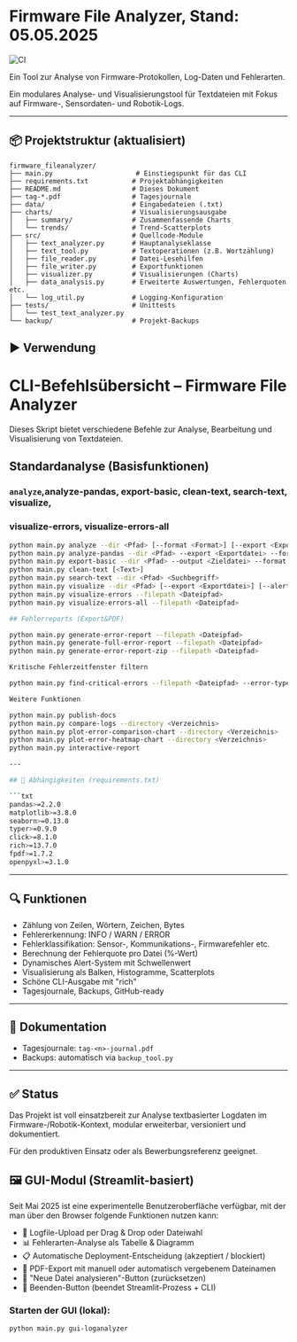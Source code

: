 # Firmware File Analyzer, Stand: 05.05.2025

![CI](https://github.com/JSitta/firmware_fileanalyzer/actions/workflows/test.yml/badge.svg)

Ein Tool zur Analyse von Firmware-Protokollen, Log-Daten und Fehlerarten.


Ein modulares Analyse- und Visualisierungstool für Textdateien mit Fokus auf Firmware-, Sensordaten- und Robotik-Logs.

---

## 📦 Projektstruktur (aktualisiert)

```
firmware_fileanalyzer/
├── main.py                     # Einstiegspunkt für das CLI
├── requirements.txt           # Projektabhängigkeiten
├── README.md                  # Dieses Dokument
├── tag-*.pdf                  # Tagesjournale
├── data/                      # Eingabedateien (.txt)
├── charts/                    # Visualisierungsausgabe
│   ├── summary/               # Zusammenfassende Charts
│   └── trends/                # Trend-Scatterplots
├── src/                       # Quellcode-Module
│   ├── text_analyzer.py       # Hauptanalyseklasse
│   ├── text_tool.py           # Textoperationen (z.B. Wortzählung)
│   ├── file_reader.py         # Datei-Lesehilfen
│   ├── file_writer.py         # Exportfunktionen
│   ├── visualizer.py          # Visualisierungen (Charts)
│   ├── data_analysis.py       # Erweiterte Auswertungen, Fehlerquoten etc.
│   └── log_util.py            # Logging-Konfiguration
├── tests/                     # Unittests
│   └── test_text_analyzer.py
└── backup/                    # Projekt-Backups
```

## ▶️ Verwendung

# CLI-Befehlsübersicht – Firmware File Analyzer

Dieses Skript bietet verschiedene Befehle zur Analyse, Bearbeitung und Visualisierung von Textdateien.

## Standardanalyse (Basisfunktionen)

### `analyze`,analyze-pandas, export-basic, clean-text, search-text, visualize, 
### visualize-errors, visualize-errors-all


```bash
python main.py analyze --dir <Pfad> [--format <Format>] [--export <Exportdatei>]
python main.py analyze-pandas --dir <Pfad> --export <Exportdatei> --format <Format>
python main.py export-basic --dir <Pfad> --output <Zieldatei> --format <Format>
python main.py clean-text [<Text>]
python main.py search-text --dir <Pfad> <Suchbegriff>
python main.py visualize --dir <Pfad> [--export <Exportdatei>] [--alert-threshold <Schwelle>]
python main.py visualize-errors --filepath <Dateipfad>
python main.py visualize-errors-all --filepath <Dateipfad>

## Fehlerreports (Export&PDF)

python main.py generate-error-report --filepath <Dateipfad>
python main.py generate-full-error-report --filepath <Dateipfad>
python main.py generate-error-report-zip --filepath <Dateipfad>

Kritische Fehlerzeitfenster filtern

python main.py find-critical-errors --filepath <Dateipfad> --error-type <Fehlertyp> --threshold <Schwelle>

Weitere Funktionen

python main.py publish-docs
python main.py compare-logs --directory <Verzeichnis>
python main.py plot-error-comparison-chart --directory <Verzeichnis>
python main.py plot-error-heatmap-chart --directory <Verzeichnis>
python main.py interactive-report

---

## 📌 Abhängigkeiten (requirements.txt)

```txt
pandas>=2.2.0
matplotlib>=3.8.0
seaborn>=0.13.0
typer>=0.9.0
click>=8.1.0
rich>=13.7.0
fpdf>=1.7.2
openpyxl>=3.1.0
```

---

## 🔍 Funktionen

- Zählung von Zeilen, Wörtern, Zeichen, Bytes
- Fehlererkennung: INFO / WARN / ERROR
- Fehlerklassifikation: Sensor-, Kommunikations-, Firmwarefehler etc.
- Berechnung der Fehlerquote pro Datei (%-Wert)
- Dynamisches Alert-System mit Schwellenwert
- Visualisierung als Balken, Histogramme, Scatterplots
- Schöne CLI-Ausgabe mit "rich"
- Tagesjournale, Backups, GitHub-ready

---

## 📅 Dokumentation

- Tagesjournale: `tag-<n>-journal.pdf`
- Backups: automatisch via `backup_tool.py`

---

## ✅ Status

Das Projekt ist voll einsatzbereit zur Analyse textbasierter Logdaten im Firmware-/Robotik-Kontext, modular erweiterbar, versioniert und dokumentiert.

Für den produktiven Einsatz oder als Bewerbungsreferenz geeignet.

## 🖼️ GUI-Modul (Streamlit-basiert)

Seit Mai 2025 ist eine experimentelle Benutzeroberfläche verfügbar, mit der man über den Browser folgende Funktionen nutzen kann:

- 📂 Logfile-Upload per Drag & Drop oder Dateiwahl
- 📊 Fehlerarten-Analyse als Tabelle & Diagramm
- 📋 Automatische Deployment-Entscheidung (akzeptiert / blockiert)
- 📄 PDF-Export mit manuell oder automatisch vergebenem Dateinamen
- 🔁 "Neue Datei analysieren"-Button (zurücksetzen)
- 🚪 Beenden-Button (beendet Streamlit-Prozess + CLI)

### Starten der GUI (lokal):
```bash
python main.py gui-loganalyzer

